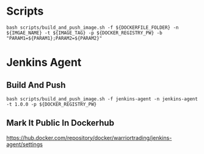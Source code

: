 # Scripts
```shell
bash scripts/build_and_push_image.sh -f ${DOCKERFILE_FOLDER} -n ${IMGAE_NAME} -t ${IMAGE_TAG} -p ${DOCKER_REGISTRY_PW} -b "PARAM1=${PARAM1};PARAM2=${PARAM2}"
```

# Jenkins Agent

## Build And Push
```shell
bash scripts/build_and_push_image.sh -f jenkins-agent -n jenkins-agent -t 1.0.0 -p ${DOCKER_REGISTRY_PW}
```

## Mark It Public In Dockerhub
https://hub.docker.com/repository/docker/warriortrading/jenkins-agent/settings
